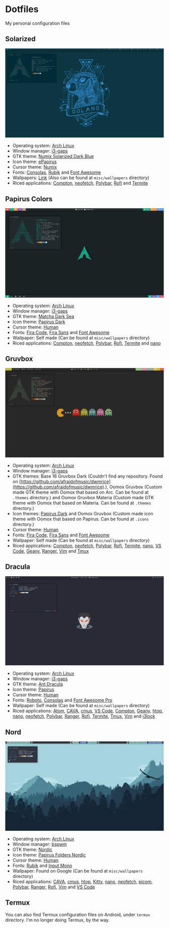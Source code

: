 # Dotfiles
My personal configuration files

## Solarized
![Solarized](https://github.com/enindu/dotfiles/raw/master/misc/screenshots/solarized.png "Solarized")

- Operating system: [Arch Linux](https://www.archlinux.org)
- Window manager: [i3-gaps](https://github.com/Airblader/i3)
- GTK theme: [Numix Solarized Dark Blue](https://github.com/Ferdi265/numix-solarized-gtk-theme)
- Icon theme: [ePapirus](https://github.com/PapirusDevelopmentTeam/papirus-icon-theme)
- Cursor theme: [Numix](https://www.gnome-look.org/p/999876)
- Fonts: [Consolas](https://aur.archlinux.org/packages/consolas-font), [Rubik](https://fonts.google.com/specimen/Rubik) and [Font Awesome](https://fontawesome.com)
- Wallpapers: [Link](https://git.nul.ie/dev/linux-pictures/src/branch/master) (Also can be found at `misc/wallpapers` directory)
- Riced applications: [Compton](https://github.com/chjj/compton), [neofetch](https://github.com/dylanaraps/neofetch), [Polybar](https://github.com/polybar/polybar), [Rofi](https://github.com/davatorium/rofi) and [Termite](https://github.com/thestinger/termite)

## Papirus Colors
![Papirus Colors](https://github.com/enindu/dotfiles/raw/master/misc/screenshots/papirus-colors.png "Papirus Colors")

- Operating system: [Arch Linux](https://www.archlinux.org)
- Window manager: [i3-gaps](https://github.com/Airblader/i3)
- GTK theme: [Matcha Dark Sea](https://github.com/vinceliuice/matcha)
- Icon theme: [Papirus Dark](https://github.com/PapirusDevelopmentTeam/papirus-icon-theme)
- Cursor theme: [Human](https://launchpad.net/human-cursors-theme)
- Fonts: [Fira Code](https://github.com/tonsky/FiraCode), [Fira Sans](https://github.com/mozilla/Fira) and [Font Awesome](https://fontawesome.com)
- Wallpaper: Self made (Can be found at `misc/wallpapers` directory)
- Riced applications: [Compton](https://github.com/chjj/compton), [neofetch](https://github.com/dylanaraps/neofetch), [Polybar](https://github.com/polybar/polybar), [Rofi](https://github.com/davatorium/rofi), [Termite](https://github.com/thestinger/termite) and [nano](https://www.nano-editor.org)

## Gruvbox
![Gruvbox](https://github.com/enindu/dotfiles/raw/master/misc/screenshots/gruvbox.png "Gruvbox")

- Operating system: [Arch Linux](https://www.archlinux.org)
- Window manager: [i3-gaps](https://github.com/Airblader/i3)
- GTK themes: Base 16 Gruvbox Dark (Couldn't find any repository. Found on [https://github.com/afraidofmusic/dwmrice](https://github.com/afraidofmusic/dwmrice).), Oomox Gruvbox (Custom made GTK theme with Oomox that based on Arc. Can be found at `.themes` directory.) and Oomox Gruvbox Materia (Custom made GTK theme with Oomox that based on Materia. Can be found at `.themes` directory.)
- Icon themes: [Papirus Dark](https://github.com/PapirusDevelopmentTeam/papirus-icon-theme) and Oomox Gruvbox (Custom made icon theme with Oomox that based on Papirus. Can be found at `.icons` directory.)
- Cursor theme: [Human](https://launchpad.net/human-cursors-theme)
- Fonts: [Fira Code](https://github.com/tonsky/FiraCode), [Fira Sans](https://github.com/mozilla/Fira) and [Font Awesome](https://fontawesome.com)
- Wallpaper: Self made (Can be found at `misc/wallpapers` directory)
- Riced applications: [Compton](https://github.com/chjj/compton), [neofetch](https://github.com/dylanaraps/neofetch), [Polybar](https://github.com/polybar/polybar), [Rofi](https://github.com/davatorium/rofi), [Termite](https://github.com/thestinger/termite), [nano](https://www.nano-editor.org), [VS Code](https://code.visualstudio.com), [Geany](https://www.geany.org), [Ranger](https://github.com/ranger/ranger), [Vim](https://www.vim.org) and [Tmux](https://github.com/tmux/tmux)

## Dracula
![Dracula](https://github.com/enindu/dotfiles/raw/master/misc/screenshots/dracula.png "Dracula")

- Operating system: [Arch Linux](https://www.archlinux.org)
- Window manager: [i3-gaps](https://github.com/Airblader/i3)
- GTK theme: [Ant Dracula](https://github.com/EliverLara/Ant-Dracula)
- Icon theme: [Papirus](https://github.com/PapirusDevelopmentTeam/papirus-icon-theme)
- Cursor theme: [Human](https://launchpad.net/human-cursors-theme)
- Fonts: [Roboto](https://fonts.google.com/specimen/Roboto), [Consolas](https://docs.microsoft.com/en-gb/typography/font-list/consolas) and [Font Awesome Pro](https://fontawesome.com)
- Wallpaper: Self made (Can be found at `misc/wallpapers` directory)
- Riced applications: [Atom](https://atom.io), [CAVA](https://github.com/karlstav/cava), [cmus](https://cmus.github.io), [VS Code](https://code.visualstudio.com), [Compton](https://github.com/chjj/compton), [Geany](https://www.geany.org), [htop](https://hisham.hm/htop), [nano](https://www.nano-editor.org), [neofetch](https://github.com/dylanaraps/neofetch), [Polybar](https://github.com/polybar/polybar), [Ranger](https://github.com/ranger/ranger), [Rofi](https://github.com/davatorium/rofi), [Termite](https://github.com/thestinger/termite), [Tmux](https://github.com/tmux/tmux), [Vim](https://www.vim.org) and [i3lock](https://i3wm.org/i3lock)

## Nord
![Nord](https://github.com/enindu/dotfiles/raw/master/misc/screenshots/nord.png "Nord")

- Operating system: [Arch Linux](https://www.archlinux.org)
- Window manager: [bspwm](https://github.com/baskerville/bspwm)
- GTK theme: [Nordic](https://github.com/EliverLara/Nordic)
- Icon theme: [Papirus Folders Nordic](https://github.com/basigur/papirus-folders)
- Cursor theme: [Human](https://launchpad.net/human-cursors-theme)
- Fonts: [Rubik](https://fonts.google.com/specimen/Rubik?query=rubik) and [Input Mono](https://input.fontbureau.com)
- Wallpaper: Found on Google (Can be found at `misc/wallpapers` directory)
- Riced applications: [CAVA](https://github.com/karlstav/cava), [cmus](https://cmus.github.io), [htop](https://hisham.hm/htop), [Kitty](https://github.com/kovidgoyal/kitty), [nano](https://www.nano-editor.org), [neofetch](https://github.com/dylanaraps/neofetch), [picom](https://github.com/yshui/picom), [Polybar](https://github.com/polybar/polybar), [Ranger](https://github.com/ranger/ranger), [Rofi](https://github.com/davatorium/rofi), [Vim](https://www.vim.org) and [VS Code](https://code.visualstudio.com)

## Termux
You can also find Termux configuration files on Android, under `termux` directory. I'm no longer doing Termux, by the way.

